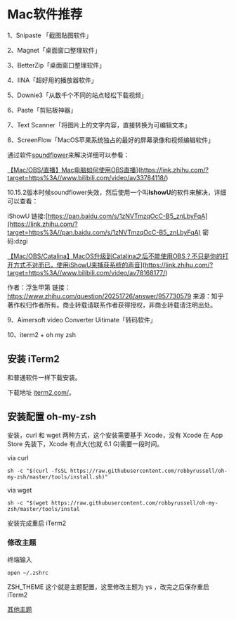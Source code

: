# Mac软件推荐



1、Snipaste 「截图贴图软件」 

2、Magnet「桌面窗口整理软件」 

3、BetterZip「桌面窗口整理软件」 

4、IINA「超好用的播放器软件」 

5、Downie3「从数千个不同的站点轻松下载视频」 

6、Paste「剪贴板神器」 

7、Text Scanner「将图片上的文字内容，直接转换为可编辑文本」 

8、ScreenFlow「MacOS苹果系统独占的最好的屏幕录像和视频编辑软件」 

通过软件[soundflower](https://link.zhihu.com/?target=https%3A//soundflower.en.softonic.com/mac)来解决详细可以参看：

[【Mac/OBS/直播】Mac电脑如何使用OBS直播](https://pic2.zhimg.com/v2-e03891afbaf4229c2b675ad3af6a0675_180x120.jpg)](https://link.zhihu.com/?target=https%3A//www.bilibili.com/video/av33784118/)



10.15.2版本时候soundflower失效，然后使用一个叫**IshowU**的软件来解决，详细可以查看：

iShowU 链接:[https://pan.baidu.com/s/1zNVTmzqOcC-B5_znLbyFqA](https://link.zhihu.com/?target=https%3A//pan.baidu.com/s/1zNVTmzqOcC-B5_znLbyFqA) 密码:dzgi

[【Mac/OBS/Catalina】MacOS升级到Catalina之后不能使用OBS？不只是你的打开方式不对而已，使用iShowU来捕获系统的声音](https://pic2.zhimg.com/v2-7ce018b9dbd998d9dbb95072e0b5f505_180x120.jpg)](https://link.zhihu.com/?target=https%3A//www.bilibili.com/video/av78168177/)



作者：浮生甲第
链接：https://www.zhihu.com/question/20251726/answer/957730579
来源：知乎
著作权归作者所有。商业转载请联系作者获得授权，非商业转载请注明出处。

9、Aimersoft video Converter Uitimate「转码软件」



10、iterm2 + oh my zsh

## 安装 iTerm2

和普通软件一样下载安装。

下载地址 [iterm2.com/]()。

## 安装配置 oh-my-zsh

安装，curl 和 wget 两种方式，这个安装需要基于 Xcode，没有 Xcode 在 App Store 先装下，Xcode 有点大(也就 6.1 G)需要一段时间。

via curl

```
sh -c "$(curl -fsSL https://raw.githubusercontent.com/robbyrussell/oh-my-zsh/master/tools/install.sh)"
```

via wget

```
sh -c "$(wget https://raw.githubusercontent.com/robbyrussell/oh-my-zsh/master/tools/instal
```

安装完成重启 iTerm2 

### 修改主题

终端输入

```
open ~/.zshrc
```

ZSH_THEME 这个就是主题配置，这里修改主题为 ys ，改完之后保存重启 iTerm2 

[其他主题](https://github.com/ohmyzsh/ohmyzsh/wiki/Themes)

